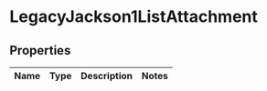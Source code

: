 # LegacyJackson1ListAttachment

## Properties
Name | Type | Description | Notes
------------ | ------------- | ------------- | -------------
